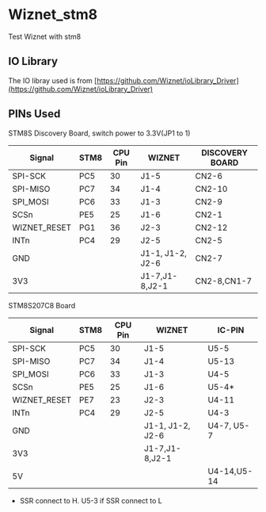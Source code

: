 # Wiznet_stm8
Test Wiznet with stm8

## IO Library 
The IO libray used is from [https://github.com/Wiznet/ioLibrary_Driver](https://github.com/Wiznet/ioLibrary_Driver)

## PINs Used
STM8S Discovery Board, switch power to 3.3V(JP1 to 1)

| Signal | STM8 |CPU Pin|WIZNET|DISCOVERY BOARD|
|--------|------|-------|------|------|
|SPI-SCK | PC5  | 30    | J1-5 |CN2-6 |
|SPI-MISO| PC7  | 34    | J1-4 |CN2-10| 
|SPI_MOSI| PC6  | 33    | J1-3 |CN2-9 |
|SCSn    | PE5  | 25    | J1-6 |CN2-1 |
|WIZNET_RESET|PG1| 36   | J2-3 |CN2-12|
|INTn    | PC4  | 29    | J2-5 |CN2-5|  
|GND     |      |       | J1-1, J1-2, J2-6 | CN2-7 |
|3V3     |      |       | J1-7,J1-8,J2-1|CN2-8,CN1-7|

STM8S207C8 Board

| Signal | STM8 |CPU Pin|WIZNET|IC-PIN|
|--------|------|-------|------|------|
|SPI-SCK | PC5  | 30    | J1-5 |  U5-5|
|SPI-MISO| PC7  | 34    | J1-4 | U5-13| 
|SPI_MOSI| PC6  | 33    | J1-3 | U4-5 |
|SCSn    | PE5  | 25    | J1-6 | U5-4*|
|WIZNET_RESET|PE7| 23   | J2-3 | U4-11 |
|INTn    | PC4  | 29    | J2-5 | U4-3|  
|GND     |      |       | J1-1, J1-2, J2-6 | U4-7, U5-7 |
|3V3     |      |       | J1-7,J1-8,J2-1|  |
|5V      |      |       |      | U4-14,U5-14|

* SSR connect to H.  U5-3 if SSR connect to L

